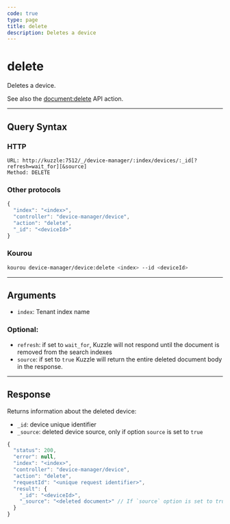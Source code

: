 ```yaml
---
code: true
type: page
title: delete
description: Deletes a device
---
```


# delete

Deletes a device.

See also the [document:delete](/core/2/api/controllers/document/delete) API action.

---

## Query Syntax

### HTTP

```http
URL: http://kuzzle:7512/_/device-manager/:index/devices/:_id[?refresh=wait_for][&source]
Method: DELETE
```

### Other protocols

```js
{
  "index": "<index>",
  "controller": "device-manager/device",
  "action": "delete",
  "_id": "<deviceId>"
}
```

### Kourou

```bash
kourou device-manager/device:delete <index> --id <deviceId>
```

---

## Arguments

- `index`: Tenant index name

### Optional:

- `refresh`: if set to `wait_for`, Kuzzle will not respond until the document is removed from the search indexes
- `source`: if set to `true` Kuzzle will return the entire deleted document body in the response.

---

## Response

Returns information about the deleted device:

- `_id`: device unique identifier
- `_source`: deleted device source, only if option `source` is set to `true`

```js
{
  "status": 200,
  "error": null,
  "index": "<index>",
  "controller": "device-manager/device",
  "action": "delete",
  "requestId": "<unique request identifier>",
  "result": {
    "_id": "<deviceId>",
    "_source": "<deleted document>" // If `source` option is set to true
  }
}
```
